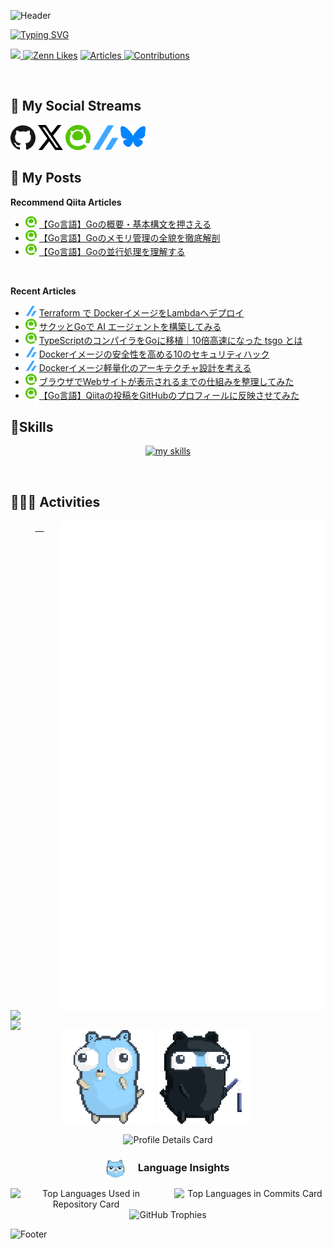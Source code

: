 ![Header](https://capsule-render.vercel.app/api?type=waving&color=142F46&height=70&section=header)

<a href="https://git.io/typing-svg">
  <img src="https://readme-typing-svg.demolab.com?font=Ubuntu&weight=600&size=30&pause=1000&color=4B9EF9&center=true&vCenter=true&width=500&lines=Hi%F0%9F%91%8B+I'm+Fuji+%F0%9F%90%88%E2%80%8D%E2%AC%9B;Welcome+to+My+Profile+!!" alt="Typing SVG" />
</a>

  <p align="left">

  <a href="https://github.com/anton-fuji">
    <img height="20" src="https://komarev.com/ghpvc/?username=anton-fuji" />
  </a>
  <a href="https://zenn.dev/fuuji"><img src="https://badgen.org/img/zenn/fuuji/likes?style=plastic" alt="Zenn Likes" /></a>
  <a href="https://qiita.com/fujifuji1414">
    <img src="https://badgen.org/img/qiita/fujifuji1414/articles?style=plastic" alt="Articles" />
  </a>
  <a href="https://qiita.com/fujifuji1414">
    <img src="https://badgen.org/img/qiita/fujifuji1414/contributions?style=plastic" alt="Contributions" />
  </a>
</p>
<br>


## 🔗 My Social Streams
[<img src="./img/social/github.svg" width="40" height="40" />](https://github.com/anton-fuji)
[<img src="./img/social/x.svg" width="40" height="40" />](https://x.com/sXq7XBrxuB87199)
[<img src="./img/social/qiita.png" width="40" height="40" />](https://qiita.com/fujifuji1414)
[<img src="./img/social/zenn.svg" width="40" height="40" />](https://zenn.dev/fuuji)
[<img src="./img/social/bluesky.svg" width="40" height="40" />](https://bsky.app/profile/fuji-fuji.bsky.social)

## 📝 My Posts
****Recommend Qiita Articles****
- ![](img/qiita.png) [【Go言語】Goの概要・基本構文を押さえる](https://qiita.com/fujifuji1414/items/1d37ee8d8626e1d2fa35)
- ![](img/qiita.png) [【Go言語】Goのメモリ管理の全貌を徹底解剖](https://qiita.com/fujifuji1414/items/359d754f9ab0ad2ccbb7)
- ![](img/qiita.png) [【Go言語】Goの並行処理を理解する](https://qiita.com/fujifuji1414/items/4b443f0666e7d558e0a9)
<br>




<!--[START POSTS]-->
**Recent Articles**
- ![](img/zenn.png) [Terraform で DockerイメージをLambdaへデプロイ](https://zenn.dev/fuuji/articles/547388be4ca9ce)
- ![](img/qiita.png) [サクッとGoで AI エージェントを構築してみる](https://qiita.com/fujifuji1414/items/fc259d51de4aaf1bc75e)
- ![](img/qiita.png) [TypeScriptのコンパイラをGoに移植｜10倍高速になった tsgo とは](https://qiita.com/fujifuji1414/items/98ddf083995f4e03ff32)
- ![](img/zenn.png) [Dockerイメージの安全性を高める10のセキュリティハック](https://zenn.dev/fuuji/articles/3909c8d444eaa9)
- ![](img/zenn.png) [Dockerイメージ軽量化のアーキテクチャ設計を考える](https://zenn.dev/fuuji/articles/9eb7f2aefcd6c5)
- ![](img/qiita.png) [ブラウザでWebサイトが表示されるまでの仕組みを整理してみた](https://qiita.com/fujifuji1414/items/f9c53b451fa4890b8bfc)
- ![](img/qiita.png) [【Go言語】Qiitaの投稿をGitHubのプロフィールに反映させてみた](https://qiita.com/fujifuji1414/items/f9606bb184951d4a3fb2)
<!--[END POSTS]-->







## 🌱Skills
<p align="center">
  <a href="https://skillicons.dev" target="_blank" rel="noopener noreferrer" >
    <img alt="my skills" src="https://skillicons.dev/icons?theme=dark&perline=7&i=python,django,flask,go,typescript,react,tailwind,vite,docker,aws,terraform,githubactions,linux,neovim,lua,git,mysql" />
  </a>
</p>
<br>

## 🧑🏼‍💻 Activities
<p align="center">
  <!-- 右側 (Metrics) -->
  <a href="https://github.com/lowlighter/metrics">
    <img width="425" align="right" src="/github-metrics.svg" />
  </a>

  <!-- 左側 (GitHub Stats + Streak) -->
  <a href="https://github-readme-stats.vercel.app/api?username=anton-fuji&theme=tokyonight&layout=compact">
  <img width="380" align="left" src="https://github-readme-stats.vercel.app/api?username=anton-fuji&theme=tokyonight&layout=compact" />
　</a>

  <a href="https://git.io/streak-stats">
    <img width="380" align="left" src="https://streak-stats.demolab.com?user=anton-fuji&theme=taiga&border_radius=4.3" />
  </a>
  <!-- Gopher-->
  <div align="left" style="margin-left: 80px; margin-top: 10px;">
    <img src="img/gopher/gopher-dance.gif" width="150" alt="Dancing Gopher" />
    <img src="img/gopher/ninja.gif" width="150" alt="Ninja Gopher" />
  </div>
</p>


<div align="center">
    <img src="https://github-profile-summary-cards.vercel.app/api/cards/profile-details?username=anton-fuji&theme=github_dark" alt="Profile Details Card" width="800" />
</div>


<div align="center">
  <h3>
    <img src="img/gopher/eyeroll.gif" width="30" style="vertical-align: middle;" />
    　Language Insights
   </h3>
  <div style="display: flex; justify-content: center; gap: 20px;">
    <img src="https://github-profile-summary-cards.vercel.app/api/cards/repos-per-language?username=anton-fuji&theme=github_dark&exclude=HTML,Makefile,JavaScript" alt="Top Languages Used in Repository Card" width="390" />
    <img src="https://github-profile-summary-cards.vercel.app/api/cards/most-commit-language?username=anton-fuji&theme=github_dark&exclude=HTML,Makefile,JavaScript" alt="Top Languages in Commits Card" width="390" />
  </div>
</div>

<div align="center">
  <img src="https://github-profile-trophy.vercel.app/?username=anton-fuji&theme=onedark" alt="GitHub Trophies" />
</div>


<!-- <div align="center">
  <h3>📈 Contribution Activity</h3>
  <img src="https://github-profile-summary-cards.vercel.app/api/cards/stats?username=anton-fuji&theme=github_dark" alt="Contribution Stats Card" width="390" />
  <img src="https://github-profile-summary-cards.vercel.app/api/cards/productive-time?username=anton-fuji&theme=github_dark&utcOffset=9" alt="Most Productive Time Card" width="390" />
</div>
<br> -->
![Footer](https://capsule-render.vercel.app/api?type=waving&color=142F46&height=70&section=footer)



